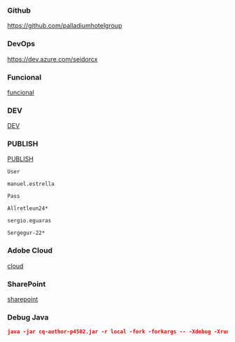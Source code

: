 
### Github
https://github.com/palladiumhotelgroup

### DevOps
https://dev.azure.com/seidorcx

### Funcional
[funcional](https://seidor.sharepoint.com/:w:/r/sites/CX-Palladium.es-LoyaltyB2B/_layouts/15/Doc.aspx?sourcedoc=%7B76E62717-1788-444B-91A8-3881886A2167%7D&file=Palladium%20PRO%20-%20AEM%20-%20Documento%20funcional.docx&wdOrigin=TEAMS-MAGLEV.p2p_ns.rwc&action=default&mobileredirect=true)

### DEV

[DEV](https://author-palladiumhotelgroup-dev.adobemsbasic.com/ "https://author-palladiumhotelgroup-dev.adobemsbasic.com/")

### PUBLISH

[PUBLISH](https://pro.palladiumhotelgroup-dev.com/content/palladium-pro/es/inicio.html)

	User

```
manuel.estrella
```

	Pass

```
Allretleun24*
```


```
sergio.eguaras
```

```
Sergegur-22*
```

### Adobe Cloud

[cloud](https://experience.adobe.com/#/@palladiumhotelgroup/cloud-manager/pipelines.html/program/3357)

### SharePoint
[sharepoint](https://seidor.sharepoint.com/teams/AdobeCX.es/Documentos%20compartidos/Forms/AllItems.aspx?FolderCTID=0x012000624B92463908C049BF3852D64C7ADB46&OR=Teams%2DHL&CT=1710844272305&clickparams=eyJBcHBOYW1lIjoiVGVhbXMtRGVza3RvcCIsIkFwcFZlcnNpb24iOiI1MC8yNDAyMTUyODYxMSIsIkhhc0ZlZGVyYXRlZFVzZXIiOmZhbHNlfQ%3D%3D&id=%2Fteams%2FAdobeCX%2Ees%2FDocumentos%20compartidos%2FGeneral%2F01%2E%20ENTORNO%20DESARROLLO&viewid=4f150012%2Dc027%2D4be6%2D9f6f%2D587012df615e)

### Debug Java

```json
java -jar cq-author-p4502.jar -r local -fork -forkargs -- -Xdebug -Xrunjdwp:transport=dt_socket,address=30303,suspend=n,server=y -Dfile.encoding=UTF8
```